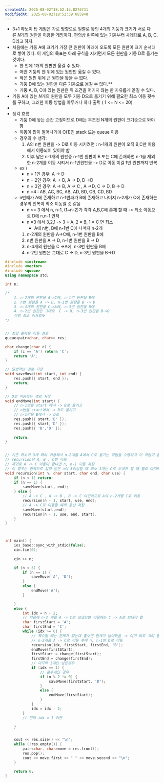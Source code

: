 ```yaml
---
createdAt: 2025-08-02T18:52:15.0276731
modifiedAt: 2025-08-02T18:52:39.085948
---
```

- 3+1 하노이 탑 게임은 가로 방향으로 일렬로 놓인 4개의 기둥과 크기가 서로 다른 $N$개의 원판을 이용한 게임이다. 편의상 왼쪽에 있는 기둥부터 차례대로 A, B, C, D라고 하자.
- 처음에는 기둥 A에 크기가 가장 큰 원판이 아래에 오도록 모든 원판이 크기 순서대로 쌓여 있다. 이 게임의 목표는 아래 규칙을 지키면서 모든 원판을 기둥 D로 옮기는 것이다.
	- 한 번에 1개의 원판만 옮길 수 있다.
	- 어떤 기둥의 맨 위에 있는 원판만 옮길 수 있다.
	- 작은 원판 위에 큰 원판을 놓을 수 없다.
	- 기둥 D에 있는 원판을 다른 기둥으로 옮길 수 없다.**
	- 기둥 A, B, C에 있는 원판은 위 조건을 어기지 않는 한 자유롭게 옮길 수 있다.
- 기둥 A에 있는 $N$개의 원판을 모두 기둥 D으로 옮기기 위해 필요한 최소 이동 횟수를 구하고, 그러한 이동 방법을 아무거나 하나 출력 (  1 <= N <= 20)
- 
- 생각 흐름
	- 기둥 D에 놓는 순간 고정이므로 D에는 무조건 N개의 원판이 크기순으로 와야함 
	- 이동이 많이 일어나기에 O(1)인 stack 또는 queue 이용 
	- 경우의 수 생각:
		1. A의 n번 원판을 -> D로 이동 시키려면 :  n-1개의 원판이 오직 B,C만 이용해서 이동되어 있어야 함
		2. 이후 남은 n-1개의 원판중 n-1번 원판이 B 또는 C에 존재하면 n-1을 제외한 n-2개를 이동 시켜서 n-1번원판을 -> D로 이동 이걸 1번 원판까지 반복 
	- ex )
		-  n = 1인 경우: A -> D
		- n = 2인 경우: A -> B, A -> D, B ->D
		- n = 3인 경우:  A -> B,  A -> C ,  A ->D, C -> D,  B -> D
		- n =4  :  AB, AC, BC, AB, AD, BD, CB, CD, BD
	- n번째가 A에 존재하고 n-1번째가 B에 존재하고 나머지 n-2개가 C에 존재하는 경우의 반복이
	  최소 이동일 것 같음
		-  n >= 3 에서 n, n-1, (1~n-2)가 각각 A,B,C에 존재 할 때 -> 최소 이동으로 D에 n,n-1 안착  
		- n =3 에서 3,2,1 -> 3 = A, 2 = B, 1 = C 면 최소
			- A에 n번, B에 n-1번 C에 나머지 n-2개
		1. n-2개의 원판을 A->C에, n-1번 원판을 B에 
		2. n번 원판을 A -> D, n-1번 원판을 B -> D
		3. n-4개의 원판을 C ->A에, n-3번 원판을 B에
		4. n-2번 원판은 그대로  C -> D, n-3번 원판을 B->D

``` c++
#include <iostream>
#include <vector>
#include <queue>
using namespace std;

int n;

/*
	1. n-2개의 원판을 A->C에, n-1번 원판을 B에
	2. n번 원판을 A -> D, n-1번 원판을 B -> D
	3. n-4개의 원판을 C->A에, n-3번 원판을 B에
	4. n-2번 원판은 그대로  C -> D, n-3번 원판을 B->D
	이럼 최소 이동일듯
*/


// 정답 출력용 이동 경로 
queue<pair<char, char>> res;

char change(char c) {
	if (c == 'A') return 'C';
	return 'A';
}

// 일반적인 경로 저장
void saveMove(int start, int end) {
	res.push({ start, end });
	return;
}

// D로 이동하는 경로 저장
void endMove(int start) {
	// n-1번을 start 에서 -> B로 옮기고 
	// n번을 start에서 -> D로 옮기고
	// n-1번을 B에서 -> D로
	res.push({ start,'B' });
	res.push({ start,'D' });
	res.push({ 'B','D' });
	
	return;
}


// 기존 하노이 3개 짜리 이용해서 n-2개를 A에서 C로 옮기는 작업을 수행하고 이 작업이 끝나면 n-1번, n번을 D로 옮기는 과정을 수행하면 될듯 
// recursion은 A, B , C만 이용 
// 재귀로 A -> C 이동이 끝나면 n, n-1 이동 저장 
// 이 경우는 전역으로 입력 받은 n이 3이상일 떄 최소 1개는 C로 보내야 할 때 필요 마지막 C로 보낸 1개는 다시 D로 보내줘야 함 
void recursion(int n, char start, char end, char use) {
	if (n < 1) return;
	if (n == 1) {
		saveMove(start, end);
	} else {
		// A -> C , A -> B , B -> C 이런식으로 A의 n-2개를 C로 이동 
		recursion(n - 1, start, use, end);
		// A -> C로 이동할 떄의 동선 저장
		saveMove(start,end);
		recursion(n - 1, use, end, start);
	}
}



int main() {
	ios_base::sync_with_stdio(false);
	cin.tie(0);
	
	cin >> n;

	if (n < 3) {
		if (n == 1) {
			saveMove('A', 'D');
		}
		else {
			endMove('A');
		}

	}
	else {
		int idx = n - 2;
		// 처음에 n-2 개를 A -> C로 보냈으면 다음에는 C -> A로 보내야 함 
		char firstStart = 'A';
		char firstEnd = 'C';
		while (idx >= 0) {
			// 짝수일 때는 문제가 없는데 홀수면 한개가 남아있음 -> 이거 따로 처리 필요함
			// n-2개를 A -> C로 이동 후에 n, n-1번 D로 이동
			recursion(idx, firstStart, firstEnd, 'B');
			endMove(firstStart);
			firstStart = change(firstStart);
			firstEnd = change(firstEnd);
			// 마지막 1개만 남은경우
			if (idx == 1) {
				// 홀수개인 경우
				if (n % 2 != 0) {
					saveMove(firstStart, 'D');
				}
				else {
					endMove(firstStart);
				}
			}
			idx = idx - 2;
		}
		// 만약 idx = 1 이면 

	}


	cout << res.size() << "\n";
	while (!res.empty()) {
		pair<char, char>move = res.front();
		res.pop();
		cout << move.first << " " << move.second << "\n";
	}

	return 0;
}


```
